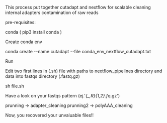 
This process put together cutadapt and nextflow for scalable cleaning internal adapters contamination of raw reads

pre-requisites:

   conda ( pip3 install conda )

Create conda env
 
   conda create --name cutadapt --file conda_env_nextflow_cutadapt.txt

Run

Edit two first lines in (.sh) file with paths to nextflow_pipelines directory and data into fastqs directory (.fastq.gz) 

   sh file.sh

Have a look on your fastqs pattern (ej.'*{_,R}{1,2}.f*q.gz')

prunning -> adapter_cleaning
prunning2 -> polyAAA_cleaning


Now, you recovered your unvaluable files!!
